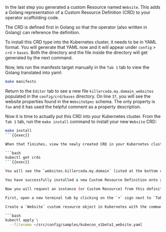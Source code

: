 
In the last step you generated a custom Resource named `Website`. This adds a Golang representation of a Custom Resource Definition (CRD) to your operator scaffolding code.

The CRD is defined first in Golang so that the operator (also written in Golang) can reference the definition.

To install this CRD type into the Kubernetes cluster, it needs to be in YAML format. You will generate that YAML now and it will appear under `config` > `crd` > `bases`. Both the directory and the file inside the directory will get generated by the next command.

Now, lets run the manifests target manually in the `Tab 1` tab to view the Golang translated into yaml:

```bash
make manifests
```

Return to the `Editor` tab to see a new file `killercoda.my.domain_websites` populated in the `config/crd/bases` directory. On line `37`, you will see the website properties found in the `WebsiteSpec` schema. The only property is `foo` and it has used the helpful comment as a property description.

Now it is time to actually put this CRD into your Kubernetes cluster. From the `Tab 1` tab, run the `make install` command to install your new `Website` CRD:

```bash
make install
```{{exec}}

When that finishes, view the newly created CRD in your Kubernetes cluster with the following command:

```bash
kubectl get crds
```{{exec}}

You will see the `websites.killercoda.my.domain` listed at the bottom of the list of CRDs.

You have successfully installed a new Custom Resource Definition onto your Kubernetes cluster! 

Now you will request an instance (or Custom Resource) from this definition. 

First, open a new terminal tab by clicking on the `+` sign next to `Tab 1`, and run the command `make run`. Wait for the command output to return a `INFO  Starting server {"kind": "health probe", "addr": "[::]:8081"}` status, then return to the `Tab 1` tab.

Create a `Website` custom resource object in Kubernetes with the command:

```bash
kubectl apply \
  --filename ~/src/config/samples/kubecon_v1beta1_website.yaml
```

